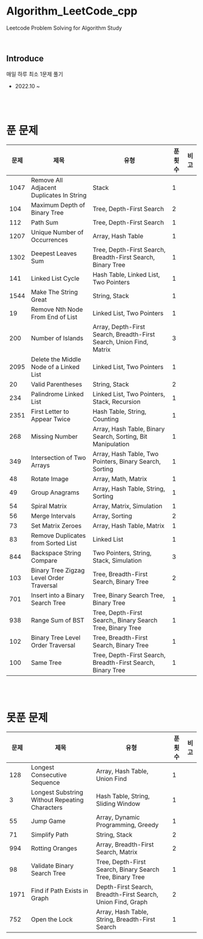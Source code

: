 # Algorithm_LeetCode_cpp

Leetcode Problem Solving for Algorithm Study 

<br/>

## Introduce

매일 하루 최소 1문제 풀기
- 2022.10 ~

<br/>
<br/>

# 푼 문제

|문제|제목|유형|푼 횟수|비고|
|------|---|---|---|---|
|1047|Remove All Adjacent Duplicates In String|Stack|1||
|104|Maximum Depth of Binary Tree|Tree, Depth-First Search|2||
|112|Path Sum|Tree, Depth-First Search|1||
|1207|Unique Number of Occurrences|Array, Hash Table|1||
|1302|Deepest Leaves Sum|Tree, Depth-First Search, Breadth-First Search, Binary Tree|1||
|141|Linked List Cycle|Hash Table, Linked List, Two Pointers|1||
|1544|Make The String Great|String, Stack|1||
|19|Remove Nth Node From End of List|Linked List, Two Pointers|1||
|200|Number of Islands|Array, Depth-First Search, Breadth-First Search, Union Find, Matrix|3||
|2095|Delete the Middle Node of a Linked List|Linked List, Two Pointers|1||
|20|Valid Parentheses|String, Stack|2||
|234|Palindrome Linked List|Linked List, Two Pointers, Stack, Recursion|1||
|2351|First Letter to Appear Twice|Hash Table, String, Counting|1||
|268|Missing Number|Array, Hash Table, Binary Search, Sorting, Bit Manipulation|1||
|349|Intersection of Two Arrays|Array, Hash Table, Two Pointers, Binary Search, Sorting|1||
|48|Rotate Image|Array, Math, Matrix|1||
|49|Group Anagrams|Array, Hash Table, String, Sorting|1||
|54|Spiral Matrix|Array, Matrix, Simulation|1||
|56|Merge Intervals|Array, Sorting|2||
|73|Set Matrix Zeroes|Array, Hash Table, Matrix|1||
|83|Remove Duplicates from Sorted List|Linked List|1||
|844|Backspace String Compare|Two Pointers, String, Stack, Simulation|3||
|103|Binary Tree Zigzag Level Order Traversal|Tree, Breadth-First Search, Binary Tree|2||
|701|Insert into a Binary Search Tree|Tree, Binary Search Tree, Binary Tree|1||
|938|Range Sum of BST|Tree, Depth-First Search,, Binary Search Tree, Binary Tree|1||
|102|Binary Tree Level Order Traversal|Tree, Breadth-First Search, Binary Tree|1||
|100|Same Tree|Tree, Depth-First Search, Breadth-First Search, Binary Tree|1||

<br/>
<br/>

# 못푼 문제

|문제|제목|유형|푼 횟수|비고|
|------|---|---|---|---|
|128|Longest Consecutive Sequence|Array, Hash Table, Union Find|1||
|3|Longest Substring Without Repeating Characters|Hash Table, String, Sliding Window|1||
|55|Jump Game|Array, Dynamic Programming, Greedy|1||
|71|Simplify Path|String, Stack|2||
|994|Rotting Oranges|Array, Breadth-First Search, Matrix|2||
|98|Validate Binary Search Tree|Tree, Depth-First Search, Binary Search Tree, Binary Tree|1||
|1971|Find if Path Exists in Graph|Depth-First Search, Breadth-First Search, Union Find, Graph|2||
|752|Open the Lock|Array, Hash Table, String, Breadth-First Search|1||